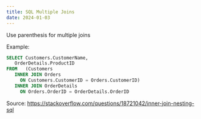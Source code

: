 ```yaml
---
title: SQL Multiple Joins
date: 2024-01-03
---
```

Use parenthesis for multiple joins

Example:
```sql
SELECT Customers.CustomerName,
   OrderDetails.ProductID
FROM   (Customers
   INNER JOIN Orders
     ON Customers.CustomerID = Orders.CustomerID)
   INNER JOIN OrderDetails
     ON Orders.OrderID = OrderDetails.OrderID
```

Source:
https://stackoverflow.com/questions/18721042/inner-join-nesting-sql